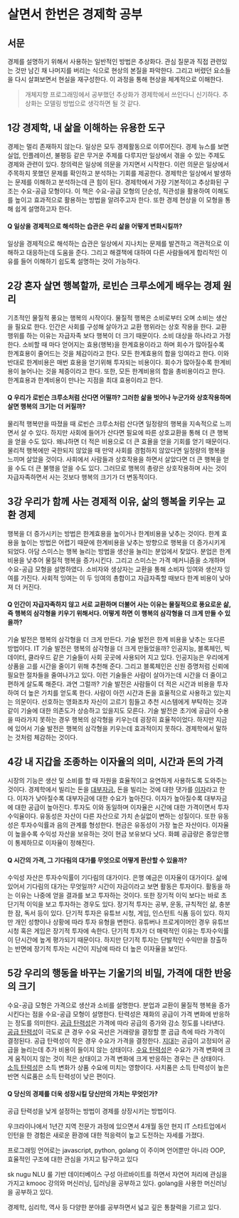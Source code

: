 # 살면서 한번은 경제학 공부

## 서문

경제를 설명하기 위해서 사용하는 일반적인 방법은 추상화다. 관심 질문과 직접 관련있는 것만 남긴 채 나머지를 버리는 식으로 현상의 본질을 파악한다. 그리고 버렸던 요소들을 다시 살펴보면서 현실을 재구성한다. 이 과정을 통해 현상을 체계적으로 이해한다.

> 개체지향 프로그래밍에서 공부했던 추상화가 경제학에서 쓰인다니 신기하다. 추상화는 모델링 방법으로 생각하면 될 것 같다.

## 1강 경제학, 내 삶을 이해하는 유용한 도구

경제는 멀리 존재하지 않는다. 일상은 모두 경제활동으로 이루어진다. 경제 뉴스를 보면 실업, 인플레이션, 불평등 같은 무거운 주제를 다루지만 일상에서 겪을 수 있는 주제도 경제와 관련이 있다. 창의력은 일상에 의문을 가지면서 시작한다. 이런 의문은 일상에서 주목하지 못했던 문제를 확인하고 분석하는 기회를 제공한다. 경제학은 일상에서 발생하는 문제를 이해하고 분석하는데 큰 힘이 된다. 경제학에서 가장 기본적이고 추상화된 구조는 수요-공급 모형이다. 이 책은 수요-공급 모형의 단순성, 직관성을 활용하여 이해도를 높이고 효과적으로 활용하는 방법을 알려주고자 한다.  또한 경제 현상을 이 모형을 통해 쉽게 설명하고자 한다. 

#### Q 일상을 경제적으로 해석하는 습관은 우리 삶을 어떻게 변화시킬까?

일상을 경제적으로 해석하는 습관은 일상에서 지나치는 문제를 발견하고 객관적으로 이해하고 대응하는데 도움을 준다. 그리고 해결책에   대하여 다른 사람들에게 합리적인 이유를 들어 이해하기 쉽도록 설명하는 것이 가능하다.

## 2강 혼자 살면 행복할까, 로빈슨 크루소에게 배우는 경제 원리

기초적인 물질적 풍요는 행복의 시작이다.  물질적 행복은 소비로부터 오며 소비는 생산을 필요로 한다. 인간은 사회를 구성해 살아가고 교환 행위라는 상호 작용을 한다. 교환 행위를 하는 이유는 자급자족 보다 행복이 더 크기 때문이다. 소비 대상을 하나라고 가정한다. 소비할 때 마다 얻어지는 효용(행복)을 한계효용이라고 하며 회수가 많아질수록 한계효용이 줄어드는 것을 체감이라고 한다. 모든 한계효용의 합을 잉여라고 한다. 이와 반대로 한계비용은 매번 효용을 얻기위해 투자되는 비용이다. 회수가 많아질수록 한계비용이 늘어나는 것을 체증이라고 한다. 또한, 모든 한계비용의 합을 총비용이라고 한다. 한계효용과 한계비용이 만나는 지점을 최대 효용이라고 한다.

#### Q 우리가 로빈슨 크루소처럼 산다면 어떨까? 그러한 삶을 벗어나 누군가와 상호작용하며 살면 행복의 크기는 더 커질까?

물리적 행복만을 따졌을 때 로빈슨 크루소처럼 산다면 일정량의 행복을 지속적으로 느끼면서 살 수 있다. 하지만 사회에 들어가 산다면 필요에 따른 상호교환을 통해 더 큰 행복을 얻을 수도 있다. 왜냐하면 더 적은 비용으로 더 큰 효욜을 얻을 기회를 얻기 때문이다. 물리적 행복에만 국한되지 않았을 때 만약 사회를 경험하지 않았다면 일정량의 행복을 느끼며 살았을 것이다. 사회에서 사람들과 상호작용을 하면서 살았다면 더 큰 행복을 얻을 수도 더 큰 불행을 얻을 수도 있다. 그러므로 행복의 총량은 상호작용하며 사는 것이 자급자족하면서 사는 것보다 행복의 크기가 더 변동적이다.       

## 3강 우리가 함께 사는 경제적 이유, 삶의 행복을 키우는 교환 경제

행복을 더 증가시키는 방법은 한계효용을 높이거나 한계비용을 낮추는 것이다. 한계 효용을 높이는 방법은 어렵기 때문에 한계비용을 낮추는 방향으로 행복을 더 증가시키게 되었다. 아담 스미스는 행복 늘리는 방법을 생산을 늘리는 분업에서 찾았다. 분업은 한계 비용을 낮추어 물질적 행복을 증가시킨다. 그리고 스미스는 가격 메커니즘을 소개하며 수요-공급 모형을 설명하였다. 소비자와 생상자는 교환을 통해 소비자 잉여와 생산자 잉여를 가진다. 사회적 잉여는 이 두 잉여의 총합이고 자급자족할 때보다 한계 비용이 낮아져 더 커진다.

#### Q 인간이 자급자족하지 않고 서로 교환하며 더불어 사는 이유는 물질적으로 풍요로운 삶, 즉 행복의 삼각형을 키우기 위해서다. 어떻게 하면 이 행복의 삼각형을 더 크게 만들 수 있을까?

 기술 발전은 행복의 삼각형을 더 크게 만든다. 기술 발전은 한계 비용을 낮추는 또다른 방법이다. IT 기술 발전은 행복의 삼각형을 더 크게 만들었을까? 인공지능, 블록체인, 빅데이터, 클라우드 같은 기술들이 사회 곳곳에 사용되어 지고 있다. 인공지능은 우리에게 상품을 고를 시간을 줄이기 위해 추천해 준다. 그리고 블록체인은 신원 증명처럼 신뢰에 필요한 절차들을 줄여나가고 있다. 이런 기술들은 사람이 살아가는데 시간을 더 줄이고 편하게 살도록 해준다. 과연 그럴까? 기술 발전은 사람들이 더 적은 시간과 비용을 투자하여 더 높은 가치를 얻도록 한다. 사람이 아낀 시간과 돈을 효율적으로 사용하고 있는지는 의문이다. 선호하는 영화조차 자신이 고르기 힘들고 추천 시스템에게 부탁하는 것과 같이 기술에 대한 의존도가 상승하고 있을지도 모른다. 기술 발전은 초기에 공급이 수용을 따라가지 못하는 경우 행복의 삼각형을 키우는데 굉장히 효율적이었다. 하지만 지금에 있어서 기술 발전은 행복의 삼각형을 키우는데 효과적이지 못하다. 경제학에서 말하는 것처럼 체감하는 것이다.

## 4강 내 지갑을 조종하는 이자율의 의미, 시간과 돈의 가격

시장의 기능은 생산 및 소비를 할 때 자원을 효율적이고 유연하게 사용하도록 도와주는 것이다. 경제학에서 빌리는 돈을 <u>대부자금</u>, 돈을 빌리는 것에 대한 댓가를 <u>이자</u>라고 한다. 이자가 낮아질수록 대부자금에 대한 수요가 높아진다. 이자가 높아질수록 대부자금에 대한 공급이 높아진다. 투자도 이와 동일하며 이자율은 시간에 대한 가격이면서 투자수익율이다. 유동성은 자산이 다른 자산으로 가치 손실없이 변하는 성질이다. 또한 유동성은 투자수익률과 음의 관계를 형성한다. 현금은 유동성이 가장 높은 자산이다. 이자율이 높을수록 수익성 자산을 보유하는 것이 현금 보유보다 낫다. 화폐 공급량은 중앙은행이 통제하므로 이자율이 정해진다.

#### Q 시간의 가격, 그 기다림의 대가를 무엇으로 어떻게 환산할 수 있을까?

수익성 자산은 투자수익률이 기다림의 대가이다. 은행 예금은 이자율이 대가이다. 삶에 있어서 기다림의 대가는 무엇일까? 시간이 자금이라고 보면 활동은 투자이다. 활동을 하는 이유는 나중에 얻을 결과를 보고 투자하는 것이다. 또한 장기적 이익 보다는 바로 초단기적 이익을 보고 투자하는 경우도 있다. 장기적 투자는 공부, 운동, 규칙적인 삶, 충분한 잠, 독서 등이 있다. 단기적 투자은 유튜브 시청, 게임, 인스턴트 식품 등이 있다. 하지만 개인 성향이나 상황에 따라 투자 유형을 변한다. 유튜버나 프로게이머인 경우 유튜브 시청 혹은 게임은 장기적 투자에 속한다. 단기적 투자가 더 매력적인 이유는 투자수익률이 단시간에 높게 평가되기 때문이다. 하지만 단기적 투자는 단발적인 수익만을 창출하는 반면에 장기적 투자는 시간이 지남에 따라 더 높은 이자율을 보인다.

## 5강 우리의 행동을 바꾸는 기울기의 비밀, 가격에 대한 반응의 크기

수요-공급 모형은 가격으로 생산과 소비를 설명한다. 분업과 교환이 물질적 행복을 증가시킨다는 점을 수요-공급 모형이 설명한다. 탄력성은 재화의 공급이 가격 변화에 반응하는 정도를 의미한다. <u>공급 탄력성</u>은 가격에 따라 공급의 증가와 감소 정도를 나타낸다. <u>공급 탄력성</u>이 극도로 큰 경우 수요 곡선은 거래량을 결정할 뿐 곱급 측에 따라 가격이 결정된다. 공급 탄력성이 작은 경우 수요가 가격을 결정한다. <u>지대</u>는 공급이 고정되어 공급을 늘리는데 추가 비용이 들이지 않는 상태이다. <u>수요 탄력성</u>은 수요가 가격 변화에 크게 움직이지 않는 것이 적은 상태이고 가격 변화에 크게 반응하는 경우는 큰 상태이다. <u>소득 탄력성</u>은 소득 변화가 상품 수요에 미치는 영향이다. 사치품은 소득 탄력성이 높은 반면 식료품은 소득 탄력성이 낮은 편이다.

#### Q 당신의 경제를 더욱 성장시킬 당신만의 가치는 무엇인가?

공급 탄력성을 낮게 설정하는 방법이 경제를 상장시키는 방법이다. 

우크라이나에서 1년간 지역 전문가 과정에 있으면서 4개월 동안 현지 IT 스타트업에서 인턴을 한 경험은 새로운 환경에 대한 적응력이 높고 도전하는 자세를 가졌다.

프로그래밍 언어로는 javascript, python, golang 이 주이며 언어뿐만 아니라 OOP, 효율적인 구조에 대한 관심을 가지고 탐구하고 있다

sk nugu NLU 룰 기반 데이터베이스 구성 아르바이트를 하면서 자연어 처리에 관심을 가지고 kmooc 강의와 머신러닝, 딥러닝을 공부하고 있다. golang을 사용한 머신러닝을 공부하고 있다. 

경제학, 심리학, 역사 등 다양한 분야를 공부하면서 넓고 깊은 통찰력을 기르고 있다.
